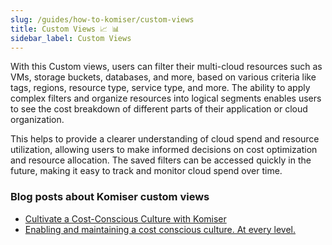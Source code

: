 ```yaml
---
slug: /guides/how-to-komiser/custom-views
title: Custom Views 📈 📊
sidebar_label: Custom Views
---
```


With this Custom views, users can filter their multi-cloud resources such as VMs, storage buckets, databases, and more, based on various criteria like tags, regions, resource type, service type, and more. The ability to apply complex filters and organize resources into logical segments enables users to see the cost breakdown of different parts of their application or cloud organization. 

This helps to provide a clearer understanding of cloud spend and resource utilization, allowing users to make informed decisions on cost optimization and resource allocation. The saved filters can be accessed quickly in the future, making it easy to track and monitor cloud spend over time.

### Blog posts about Komiser custom views

- [Cultivate a Cost-Conscious Culture with Komiser](https://www.tailwarden.com/blog/cultivate-a-cost-conscious-culture-with-komiser?utm_source=docs&utm_medium=referral)
- [Enabling and maintaining a cost conscious culture. At every level.](https://www.tailwarden.com/blog/enabling-and-maintaining-a-cost-conscious-culture-at-every-level?utm_source=docs&utm_medium=referral)
